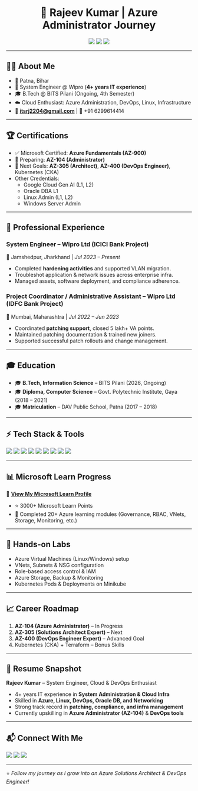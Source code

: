 <!-- Banner -->
<h1 align="center">🚀 Rajeev Kumar | Azure Administrator Journey</h1>
<p align="center">
  <img src="https://img.shields.io/badge/Microsoft%20Certified-AZ--900-blue?logo=microsoft&logoColor=white" />
  <img src="https://img.shields.io/badge/Target-AZ--104%20Administrator-orange?logo=azure-devops" />
  <img src="https://img.shields.io/badge/Learn%20Points-3000%2B-blue?logo=microsoft" />
</p>

---

## 👨‍💻 About Me
- 📍 Patna, Bihar  
- 💼 System Engineer @ Wipro (**4+ years IT experience**)  
- 🎓 B.Tech @ BITS Pilani (Ongoing, 4th Semester)  
- ☁️ Cloud Enthusiast: Azure Administration, DevOps, Linux, Infrastructure  
- 📧 **itsrj2204@gmail.com** | 📱 +91 6299614414  

---

## 🏆 Certifications
- ✅ Microsoft Certified: **Azure Fundamentals (AZ-900)**  
- 🔄 Preparing: **AZ-104 (Administrator)**  
- 🎯 Next Goals: **AZ-305 (Architect)**, **AZ-400 (DevOps Engineer)**, Kubernetes (CKA)  
- Other Credentials:  
  - Google Cloud Gen AI (L1, L2)  
  - Oracle DBA L1  
  - Linux Admin (L1, L2)  
  - Windows Server Admin  

---

## 💼 Professional Experience

### **System Engineer – Wipro Ltd (ICICI Bank Project)**  
📍 Jamshedpur, Jharkhand | *Jul 2023 – Present*  
- Completed **hardening activities** and supported VLAN migration.  
- Troubleshot application & network issues across enterprise infra.  
- Managed assets, software deployment, and compliance adherence.  

### **Project Coordinator / Administrative Assistant – Wipro Ltd (IDFC Bank Project)**  
📍 Mumbai, Maharashtra | *Jul 2022 – Jun 2023*  
- Coordinated **patching support**, closed 5 lakh+ VA points.  
- Maintained patching documentation & trained new joiners.  
- Supported successful patch rollouts and change management.  

---

## 🎓 Education
- 🎓 **B.Tech, Information Science** – BITS Pilani (2026, Ongoing)  
- 🎓 **Diploma, Computer Science** – Govt. Polytechnic Institute, Gaya (2018 – 2021)  
- 🎓 **Matriculation** – DAV Public School, Patna (2017 – 2018)  

---

## ⚡ Tech Stack & Tools

<p>
  <img src="https://img.shields.io/badge/Azure-0078D4?logo=microsoft-azure&logoColor=white" />
  <img src="https://img.shields.io/badge/Azure%20DevOps-0078D7?logo=azure-devops&logoColor=white" />
  <img src="https://img.shields.io/badge/Linux-FCC624?logo=linux&logoColor=black" />
  <img src="https://img.shields.io/badge/GitHub-181717?logo=github&logoColor=white" />
  <img src="https://img.shields.io/badge/Docker-2496ED?logo=docker&logoColor=white" />
  <img src="https://img.shields.io/badge/Kubernetes-326CE5?logo=kubernetes&logoColor=white" />
  <img src="https://img.shields.io/badge/Oracle%20DB-F80000?logo=oracle&logoColor=white" />
  <img src="https://img.shields.io/badge/Networking-00599C?logo=cisco&logoColor=white" />
  <img src="https://img.shields.io/badge/Monitoring-000000?logo=prometheus&logoColor=white" />
</p>

---

## 📊 Microsoft Learn Progress
📌 [**View My Microsoft Learn Profile**](https://learn.microsoft.com/en-us/users/rajeevkumar-2204/)  

- ⭐ 3000+ Microsoft Learn Points  
- 🏅 Completed 20+ Azure learning modules (Governance, RBAC, VNets, Storage, Monitoring, etc.)  

---

## 🧪 Hands-on Labs
- Azure Virtual Machines (Linux/Windows) setup  
- VNets, Subnets & NSG configuration  
- Role-based access control & IAM  
- Azure Storage, Backup & Monitoring  
- Kubernetes Pods & Deployments on Minikube  

---

## 📈 Career Roadmap
1. **AZ-104 (Azure Administrator)** – In Progress  
2. **AZ-305 (Solutions Architect Expert)** – Next  
3. **AZ-400 (DevOps Engineer Expert)** – Advanced Goal  
4. Kubernetes (CKA) + Terraform – Bonus Skills  

---

## 📄 Resume Snapshot
**Rajeev Kumar** – System Engineer, Cloud & DevOps Enthusiast  

- 4+ years IT experience in **System Administration & Cloud Infra**  
- Skilled in **Azure, Linux, DevOps, Oracle DB, and Networking**  
- Strong track record in **patching, compliance, and infra management**  
- Currently upskilling in **Azure Administrator (AZ-104)** & **DevOps tools**  

---

## 📬 Connect With Me
<p>
  <a href="mailto:itsrj2204@gmail.com"><img src="https://img.shields.io/badge/Email-D14836?logo=gmail&logoColor=white"></a>
  <a href="https://www.linkedin.com/in/rajeev-kumar2204"><img src="https://img.shields.io/badge/LinkedIn-0A66C2?logo=linkedin&logoColor=white"></a>
  <a href="https://github.com/itsrjpatel"><img src="https://img.shields.io/badge/GitHub-181717?logo=github&logoColor=white"></a>
</p>

---

⭐ *Follow my journey as I grow into an Azure Solutions Architect & DevOps Engineer!*
